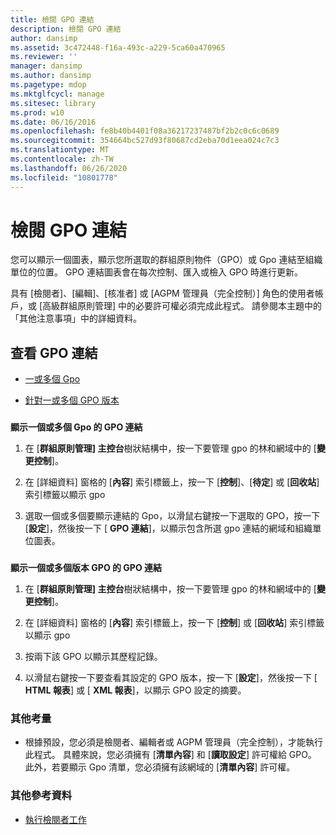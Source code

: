 ```yaml
---
title: 檢閱 GPO 連結
description: 檢閱 GPO 連結
author: dansimp
ms.assetid: 3c472448-f16a-493c-a229-5ca60a470965
ms.reviewer: ''
manager: dansimp
ms.author: dansimp
ms.pagetype: mdop
ms.mktglfcycl: manage
ms.sitesec: library
ms.prod: w10
ms.date: 06/16/2016
ms.openlocfilehash: fe8b40b4401f08a36217237487bf2b2c0c6c0689
ms.sourcegitcommit: 354664bc527d93f80687cd2eba70d1eea024c7c3
ms.translationtype: MT
ms.contentlocale: zh-TW
ms.lasthandoff: 06/26/2020
ms.locfileid: "10801778"
---
```

# 檢閱 GPO 連結


您可以顯示一個圖表，顯示您所選取的群組原則物件（GPO）或 Gpo 連結至組織單位的位置。 GPO 連結圖表會在每次控制、匯入或檢入 GPO 時進行更新。

具有 [檢閱者]、[編輯]、[核准者] 或 [AGPM 管理員（完全控制）] 角色的使用者帳戶，或 [高級群組原則管理] 中的必要許可權必須完成此程式。 請參閱本主題中的「其他注意事項」中的詳細資料。

## 查看 GPO 連結


-   [一或多個 Gpo](#bkmk-gpos)

-   [針對一或多個 GPO 版本](#bkmk-gpo-versions)

### <a href="" id="bkmk-gpos"></a>

**顯示一個或多個 Gpo 的 GPO 連結**

1.  在 [**群組原則管理] 主控台**樹狀結構中，按一下要管理 gpo 的林和網域中的 [**變更控制**]。

2.  在 [詳細資料] 窗格的 [**內容**] 索引標籤上，按一下 [**控制**]、[**待定**] 或 [**回收站**] 索引標籤以顯示 gpo

3.  選取一個或多個要顯示連結的 Gpo，以滑鼠右鍵按一下選取的 GPO，按一下 [**設定**]，然後按一下 [ **GPO 連結**]，以顯示包含所選 gpo 連結的網域和組織單位圖表。

### <a href="" id="bkmk-gpo-versions"></a>

**顯示一個或多個版本 GPO 的 GPO 連結**

1.  在 [**群組原則管理] 主控台**樹狀結構中，按一下要管理 gpo 的林和網域中的 [**變更控制**]。

2.  在 [詳細資料] 窗格的 [**內容**] 索引標籤上，按一下 [**控制**] 或 [**回收站**] 索引標籤以顯示 gpo

3.  按兩下該 GPO 以顯示其歷程記錄。

4.  以滑鼠右鍵按一下要查看其設定的 GPO 版本，按一下 [**設定**]，然後按一下 [ **HTML 報表**] 或 [ **XML 報表**]，以顯示 GPO 設定的摘要。

### 其他考量

-   根據預設，您必須是檢閱者、編輯者或 AGPM 管理員（完全控制），才能執行此程式。 具體來說，您必須擁有 [**清單內容**] 和 [**讀取設定**] 許可權給 GPO。 此外，若要顯示 Gpo 清單，您必須擁有該網域的 [**清單內容**] 許可權。

### 其他參考資料

-   [執行檢閱者工作](performing-reviewer-tasks.md)

 

 





